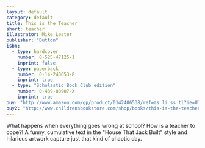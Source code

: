 ```yaml
---
layout: default
category: default
title: This is the Teacher
short: teacher
illustrator: Mike Lester
publisher: "Dutton"
isbn:
  - type: hardcover
    number: 0-525-47125-1
    inprint: false
  - type: paperback
    number: 0-14-240653-8
    inprint: true
  - type: "Scholastic Book Club edition"
    number: 0-439-80907-X
    inprint: true
buy: "http://www.amazon.com/gp/product/0142406538/ref=as_li_ss_tl?ie=UTF8&tag=rhondgowlegre-20&linkCode=as2&camp=1789&creative=390957&creativeASIN=0142406538"
buy2: "http://www.childrensbookstore.com/shop/books/this-is-the-teacher-9780142406533/"
---
```


What happens when everything goes wrong at school? How is a teacher to cope?! A funny, cumulative text in the "House That Jack Built" style and hilarious artwork capture just that kind of chaotic day.